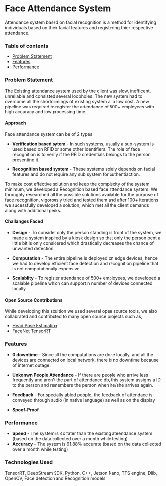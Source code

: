 # Face Attendance System
Attendance system based on facial recognition is a method for identifying individuals based on their facial features and registering thier respective attendance.

### Table of contents
* [Problem Statement](#Problem-Statement)
* [Features](#Features)
* [Performance](#Performance)

### Problem Statement
The Existing attendance system used by the client was slow, inefficent, unreliable and consisted several loopholes. The new system had to overcome all the shortcomings of existing system at a low cost. A new pipeline was required to register the attendance of 500+ employees with high accuracy and low processing time.

#### Approach
Face attendance system can be of 2 types
* **Verification based sytem** - In such systems, usually a sub-system is used based on RFID or some other identifiers. The role of face recognition is to verify if the RFID credentials belongs to the person presenting it.

* **Recognition based system** - These systems solely depends on facial features and do not require any sub system for authentiaction.

To make cost effective solution and keep the complexity of the system minimum, we developed a Recognition based face attendance system. We throughly researched all the possible solutions available for the purpose of face recognition, vigorously tried and tested them and after 100+ iterations we sucessfully developed a solution, which met all the client demands along with additional perks.

#### Challanges Faced

* **Design** - To consider only the person standing in front of the system, we made a system inspired by a kiosk design so that only the person bent a little bit is only considered which drastically decreases the chance of unwanted detection

* **Computation** - The entire pipeline is deployed on edge devices, hence we had to develop efficient face detection and recognition pipeline that is not computationally expensive

* **Scalablity** - To register attendance of 500+ employees, we developed a scalable pipeline which can support n number of devices connected locally
#### Open Source Contributions

While developing this soultion we used several open source tools, we also collabrated and contributed to many open source projects such as,
* [Head Pose Estimation](https://github.com/by-sabbir/HeadPoseEstimation)
* [FaceNet TensorRT](https://github.com/nwesem/mtcnn_facenet_cpp_tensorRT/tree/develop)

### Features

* **0 downtime** - Since all the computations are done locally, and all the devices are connected on local network, there is no downtime because of internet outage.

* **Unkonwn People Attendance** - If there are people who arrive less frequently and aren't the part of attendance db, this system assigns a ID to the person and remembers the person when he/she arrives again.

* **Feedback** - For specially abled people, the feedback of attendace is conveyed through audio (in native language) as well as on the display

* **Spoof-Proof**



### Performance

* **Speed** - The system is 4x fater than the existing ateendance system (based on the data collected over a month while testing)
* **Accuracy** - The system is 91.88% accurate (based on the data collected over a month while testing)

### Technologies Used
TensorRT, DeepStream SDK, Python, C++, Jetson Nano, TTS engine, Dlib, OpenCV, Face detection and Recognition models

